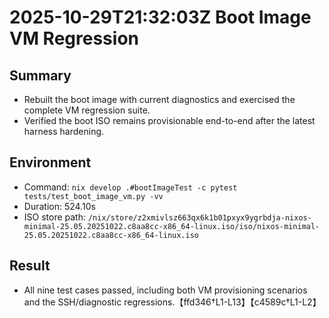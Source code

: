 # 2025-10-29T21:32:03Z Boot Image VM Regression

## Summary
- Rebuilt the boot image with current diagnostics and exercised the complete VM regression suite.
- Verified the boot ISO remains provisionable end-to-end after the latest harness hardening.

## Environment
- Command: `nix develop .#bootImageTest -c pytest tests/test_boot_image_vm.py -vv`
- Duration: 524.10s
- ISO store path: `/nix/store/z2xmivlsz663qx6k1b01pxyx9ygrbdja-nixos-minimal-25.05.20251022.c8aa8cc-x86_64-linux.iso/iso/nixos-minimal-25.05.20251022.c8aa8cc-x86_64-linux.iso`

## Result
- All nine test cases passed, including both VM provisioning scenarios and the SSH/diagnostic regressions.【ffd346†L1-L13】【c4589c†L1-L2】
